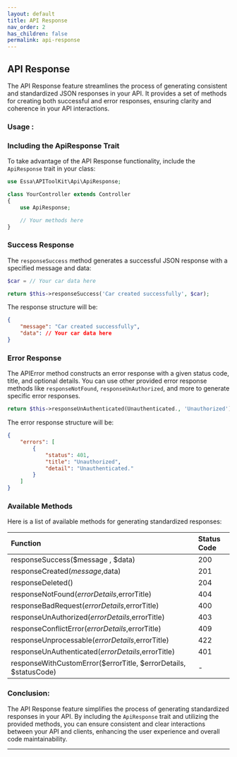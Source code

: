 ```yaml
---
layout: default
title: API Response
nav_order: 2
has_children: false
permalink: api-response
---
```


## **API Response**

The API Response feature streamlines the process of generating consistent and standardized JSON responses in your API. It provides a set of methods for creating both successful and error responses, ensuring clarity and coherence in your API interactions.
### Usage :
### Including the ApiResponse Trait
To take advantage of the API Response functionality, include the `ApiResponse` trait in your class:
```php
use Essa\APIToolKit\Api\ApiResponse;

class YourController extends Controller
{
    use ApiResponse;

    // Your methods here
}
```
### Success Response
The `responseSuccess` method generates a successful JSON response with a specified message and data:
```php
$car = // Your car data here

return $this->responseSuccess('Car created successfully', $car);
```
The response structure will be:

```json
{
    "message": "Car created successfully",
    "data": // Your car data here
}
```
### Error Response
The APIError method constructs an error response with a given status code, title, and optional details. You can use other provided error response methods like `responseNotFound`, `responseUnAuthorized`, and more to generate specific error responses.
```php
return $this->responseUnAuthenticated(Unauthenticated., 'Unauthorized');
```
The error response structure will be:
```json
{
    "errors": [
        {
            "status": 401,
            "title": "Unauthorized",
            "detail": "Unauthenticated."
        }
    ]
}
```
### Available Methods
Here is a list of available methods for generating standardized responses:


| Function                                    | Status Code          
|:--------------------------------------------|:------------------
| responseSuccess($message , $data)                                | 200
| responseCreated($message,$data)                                  | 201 
| responseDeleted()                                                | 204
|responseNotFound($errorDetails,$errorTitle)                       | 404
|responseBadRequest($errorDetails,$errorTitle)                     | 400
|responseUnAuthorized($errorDetails,$errorTitle)                   | 403
|responseConflictError($errorDetails,$errorTitle)                  | 409
|responseUnprocessable($errorDetails,$errorTitle)                  | 422
|responseUnAuthenticated($errorDetails,$errorTitle)                | 401
|responseWithCustomError($errorTitle, $errorDetails, $statusCode)  | -

### Conclusion:
The API Response feature simplifies the process of generating standardized responses in your API. By including the `ApiResponse` trait and utilizing the provided methods, you can ensure consistent and clear interactions between your API and clients, enhancing the user experience and overall code maintainability.


----
